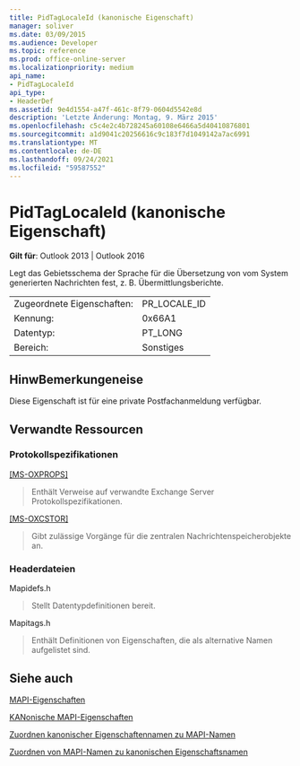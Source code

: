 ```yaml
---
title: PidTagLocaleId (kanonische Eigenschaft)
manager: soliver
ms.date: 03/09/2015
ms.audience: Developer
ms.topic: reference
ms.prod: office-online-server
ms.localizationpriority: medium
api_name:
- PidTagLocaleId
api_type:
- HeaderDef
ms.assetid: 9e4d1554-a47f-461c-8f79-0604d5542e8d
description: 'Letzte Änderung: Montag, 9. März 2015'
ms.openlocfilehash: c5c4e2c4b728245a60108e6466a5d40410876801
ms.sourcegitcommit: a1d9041c20256616c9c183f7d1049142a7ac6991
ms.translationtype: MT
ms.contentlocale: de-DE
ms.lasthandoff: 09/24/2021
ms.locfileid: "59587552"
---
```

# <a name="pidtaglocaleid-canonical-property"></a>PidTagLocaleId (kanonische Eigenschaft)

  
  
**Gilt für**: Outlook 2013 | Outlook 2016 
  
Legt das Gebietsschema der Sprache für die Übersetzung von vom System generierten Nachrichten fest, z. B. Übermittlungsberichte.
  
|||
|:-----|:-----|
|Zugeordnete Eigenschaften:  <br/> |PR_LOCALE_ID  <br/> |
|Kennung:  <br/> |0x66A1  <br/> |
|Datentyp:  <br/> |PT_LONG  <br/> |
|Bereich:  <br/> |Sonstiges  <br/> |
   
## <a name="remarks"></a>HinwBemerkungeneise

Diese Eigenschaft ist für eine private Postfachanmeldung verfügbar.
  
## <a name="related-resources"></a>Verwandte Ressourcen

### <a name="protocol-specifications"></a>Protokollspezifikationen

[[MS-OXPROPS]](https://msdn.microsoft.com/library/f6ab1613-aefe-447d-a49c-18217230b148%28Office.15%29.aspx)
  
> Enthält Verweise auf verwandte Exchange Server Protokollspezifikationen.
    
[[MS-OXCSTOR]](https://msdn.microsoft.com/library/d42ed1e0-3e77-4264-bd59-7afc583510e2%28Office.15%29.aspx)
  
> Gibt zulässige Vorgänge für die zentralen Nachrichtenspeicherobjekte an.
    
### <a name="header-files"></a>Headerdateien

Mapidefs.h
  
> Stellt Datentypdefinitionen bereit.
    
Mapitags.h
  
> Enthält Definitionen von Eigenschaften, die als alternative Namen aufgelistet sind.
    
## <a name="see-also"></a>Siehe auch



[MAPI-Eigenschaften](mapi-properties.md)
  
[KANonische MAPI-Eigenschaften](mapi-canonical-properties.md)
  
[Zuordnen kanonischer Eigenschaftennamen zu MAPI-Namen](mapping-canonical-property-names-to-mapi-names.md)
  
[Zuordnen von MAPI-Namen zu kanonischen Eigenschaftsnamen](mapping-mapi-names-to-canonical-property-names.md)

